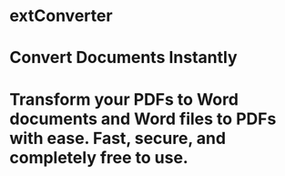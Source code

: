 # extConverter
# Convert Documents Instantly
# Transform your PDFs to Word documents and Word files to PDFs with ease. Fast, secure, and completely free to use.
